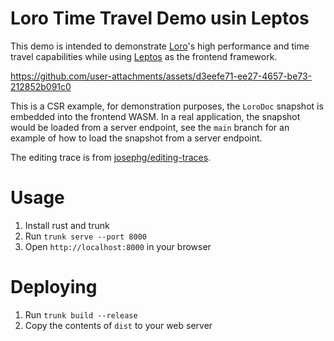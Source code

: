 # Loro Time Travel Demo usin Leptos

This demo is intended to demonstrate [Loro](https://github.com/loro-dev/loro)'s high performance and time travel capabilities while using [Leptos](https://github.com/leptos-rs/leptos) as the frontend framework.

https://github.com/user-attachments/assets/d3eefe71-ee27-4657-be73-212852b091c0

This is a CSR example, for demonstration purposes, the `LoroDoc` snapshot is embedded into the frontend WASM. In a real application, the snapshot would be loaded from a server endpoint, see the `main` branch for an example of how to load the snapshot from a server endpoint.

The editing trace is from [josephg/editing-traces](https://github.com/josephg/editing-traces).

# Usage

1. Install rust and trunk
2. Run `trunk serve --port 8000`
3. Open `http://localhost:8000` in your browser

# Deploying
1. Run `trunk build --release`
2. Copy the contents of `dist` to your web server
